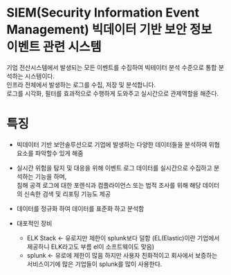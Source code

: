# SIEM(Security Information Event Management) 빅데이터 기반 보안 정보 이벤트 관련 시스템

기업 전산시스템에서 발생되는 모든 이벤트를 수집하여 빅테이터 분석 수준으로 통합 분석하는 시스템이다.  
인프라 전체에서 발생하는 로그를 수집, 저장 및 분석합니다.   
로그를 시각화, 필터를 효과적으로 수행하게 도와주고 실시간으로 관제역할을 해준다.  

# 특징 

* 빅데이터 기반 보안솔루션으로 기업에 발생하는 다양한 데이터들을 분석하여 위협 요소를 파악할수 있게 해줌
* 실시간 위험을 탐지 및 대응을 위해 이벤트 로그 데이터를 실시간으로 수집하고 분석하는 기능을 하며, <br>침해 공격 로그에 대한 포렌식과 컴플라이언스 또는 법적 조사를 위해 해당 데이터의 신속한 검색 및 리포팅 기능도 제공
* 데이터를 정규화 하여 데이터를 표준화 하고 분석함

* 대포적인 장비
    * ELK Stack <- 유로지만 제한이 splunk보다 덜함 (EL(Elastic)이란 기업에서 제공하니 ELK라고도 부름 el이 소프트웨이도 맞음)
    * splunk <- 유로에 제한이 많음 하지만 사용자 친화적이고 회사에서 보증하는 서비스이기에 많은 기업들이 splunk를 많이 사용한다.
    
